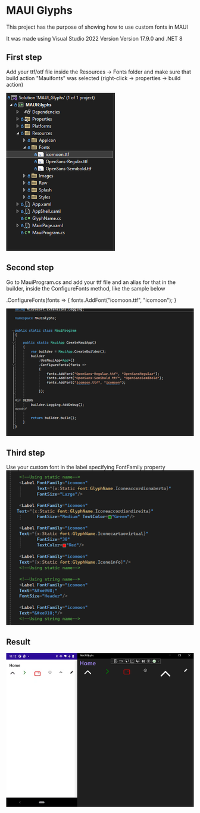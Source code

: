
# MAUI Glyphs

This project has the purpose of showing how to use custom fonts in MAUI

It was made using Visual Studio 2022 Version Version 17.9.0 and .NET 8




## First step
Add your ttf/otf file inside the Resources -> Fonts folder and make sure that build action "Mauifonts" was selected (right-click -> properties -> build action)

![App Screenshot](https://raw.githubusercontent.com/felipefrg/MAUI_Glyphs/main/sc/folder.png)

## Second step
Go to MauiProgram.cs and add your ttf file and an alias for that in the builder, inside the ConfigureFonts method, like the sample below

.ConfigureFonts(fonts =>
{
	fonts.AddFont("icomoon.ttf", "icomoon");
}

![App Screenshot](https://raw.githubusercontent.com/felipefrg/MAUI_Glyphs/main/sc/mauiprogram.png)

## Third step
Use your custom font in the label specifying FontFamily property
![App Screenshot](https://raw.githubusercontent.com/felipefrg/MAUI_Glyphs/main/sc/label.png)

## Result
![App Screenshot](https://raw.githubusercontent.com/felipefrg/MAUI_Glyphs/main/sc/result.png)

